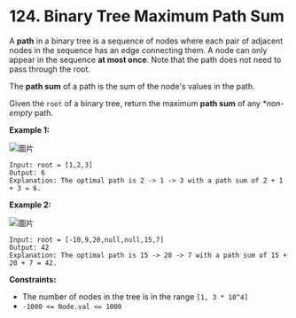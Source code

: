 # 124. Binary Tree Maximum Path Sum

A **path** in a binary tree is a sequence of nodes where each pair of adjacent nodes in the sequence has an edge connecting them. A node can only appear in the sequence **at most once**. Note that the path does not need to pass through the root.

The **path sum** of a path is the sum of the node's values in the path.

Given the `root` of a binary tree, return the maximum **path sum** of any **non-empty* path.

**Example 1:**

![圖片](https://user-images.githubusercontent.com/55487740/157368215-e206ea6a-1d37-4d1f-bd90-bb57c96d30de.png)

```
Input: root = [1,2,3]
Output: 6
Explanation: The optimal path is 2 -> 1 -> 3 with a path sum of 2 + 1 + 3 = 6.
```
**Example 2:**

![圖片](https://user-images.githubusercontent.com/55487740/157368234-fb6ea461-8642-48d5-8051-f79df7476a14.png)

```
Input: root = [-10,9,20,null,null,15,7]
Output: 42
Explanation: The optimal path is 15 -> 20 -> 7 with a path sum of 15 + 20 + 7 = 42.
```
**Constraints:**

- The number of nodes in the tree is in the range `[1, 3 * 10^4]`
- `-1000 <= Node.val <= 1000`

